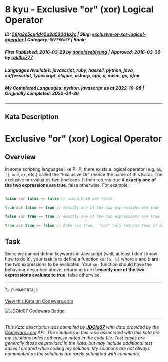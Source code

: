 # 8 kyu - Exclusive "or" (xor) Logical Operator

##### **ID**: [56fa3c5ce4d45d2a52001b3c](https://www.codewars.com/kata/56fa3c5ce4d45d2a52001b3c) | **Slug**: [exclusive-or-xor-logical-operator](https://www.codewars.com/kata/56fa3c5ce4d45d2a52001b3c) | **Category**: `REFERENCE` | **Rank**: <span style="color:white">8 kyu</span>

##### **First Published**: 2016-03-29 ***by*** [donaldsebleung](https://www.codewars.com/users/donaldsebleung) | **Approved**: 2016-03-30 ***by*** [raulbc777](https://www.codewars.com/users/raulbc777)

##### **Languages Available**: javascript, ruby, haskell, python, java, coffeescript, typescript, clojure, csharp, cpp, c, nasm, go, cfml

##### **My Completed Languages**: python, javascript ***as at*** 2022-10-08 | **Originally completed**: 2022-04-26

---

## Kata Description


# Exclusive "or" (xor) Logical Operator



## Overview



In some scripting languages like PHP, there exists a logical operator (e.g. ```&&```, ```||```, ```and```, ```or```, etc.) called the "Exclusive Or" (hence the name of this Kata).  The exclusive or evaluates two booleans.  It then returns true if **exactly one of the two expressions are true**, false otherwise.  For example:





```php

false xor false == false // since both are false

true xor false == true // exactly one of the two expressions are true

false xor true == true // exactly one of the two expressions are true

true xor true == false // Both are true.  "xor" only returns true if EXACTLY one of the two expressions evaluate to true.

```



## Task



Since we cannot define keywords in Javascript (well, at least I don't know how to do it), your task is to define a function ```xor(a, b)``` where a and b are the two expressions to be evaluated.  Your ```xor``` function should have the behaviour described above, returning true if **exactly one of the two expressions evaluate to true**, false otherwise.



---


🏷 `FUNDAMENTALS`


[View this Kata on Codewars.com](https://www.codewars.com/kata/56fa3c5ce4d45d2a52001b3c)

![](https://www.codewars.com/users/jdold07/badges/large "JDOld07 Codewars Badge")

---

###### *This Kata description was compiled by [**JDOld07**](https://tpstech.dev) with data provided by the [Codewars.com](https://www.codewars.com) API.  The solutions in this repo associated with this kata are my solutions unless otherwise noted in the code file.  Test cases are generally those as provided in the Kata, but may include additional test cases I created while coding my solution.  My solutions are not always commented as the solutions are rarely submitted with comments.*
